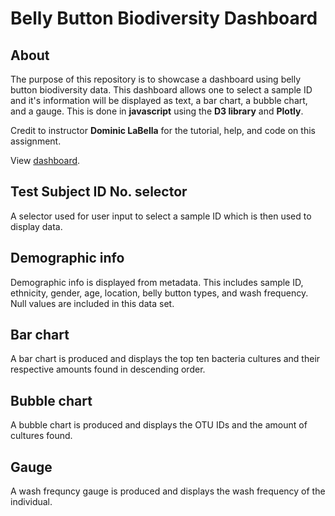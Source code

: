 # Belly Button Biodiversity Dashboard
## About
The purpose of this repository is to showcase a dashboard using belly button biodiversity data. This dashboard allows one to select a sample ID and it's information will be displayed as text, a bar chart, a bubble chart, and a gauge. This is done in **javascript** using the **D3 library** and **Plotly**.

Credit to instructor **Dominic LaBella** for the tutorial, help, and code on this assignment.

View [dashboard](https://herzf012.github.io/belly-button-dashboard/). 

## Test Subject ID No. selector
A selector used for user input to select a sample ID which is then used to display data.

## Demographic info
Demographic info is displayed from metadata. This includes sample ID, ethnicity, gender, age, location, belly button types, and wash frequency. Null values are included in this data set. 

## Bar chart
A bar chart is produced and displays the top ten bacteria cultures and their respective amounts found in descending order.

## Bubble chart
A bubble chart is produced and displays the OTU IDs and the amount of cultures found.

## Gauge
A wash frequncy gauge is produced and displays the wash frequency of the individual.
